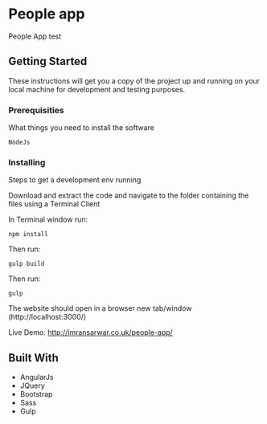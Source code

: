 # People app

People App test

## Getting Started

These instructions will get you a copy of the project up and running on your local machine for development and testing purposes.

### Prerequisities

What things you need to install the software

```
NodeJs
```

### Installing

Steps to get a development env running

Download and extract the code and navigate to the folder containing the files using a Terminal Client

In Terminal window run: 

```
npm install
```
Then run:
```
gulp build
```
Then run:
```
gulp
```

The website should open in a browser new tab/window (http://localhost:3000/)

Live Demo: http://imransarwar.co.uk/people-app/

## Built With

* AngularJs
* JQuery
* Bootstrap
* Sass
* Gulp
